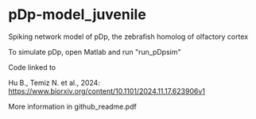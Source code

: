 # pDp-model_juvenile

Spiking network model of pDp, the zebrafish homolog of olfactory cortex

To simulate pDp, open Matlab and run "run_pDpsim"

Code linked to

Hu B., Temiz N. et al., 2024: https://www.biorxiv.org/content/10.1101/2024.11.17.623906v1

More information in github_readme.pdf
